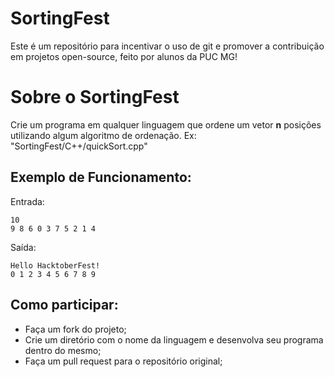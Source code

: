 # SortingFest

Este é um repositório para incentivar o uso de git e promover a contribuição em projetos open-source, feito por alunos da PUC MG!

# Sobre o SortingFest

Crie um programa em qualquer linguagem que ordene um vetor **n** posições utilizando algum algoritmo de ordenação.
Ex: "SortingFest/C++/quickSort.cpp"

## Exemplo de Funcionamento:

Entrada:
```
10
9 8 6 0 3 7 5 2 1 4
```

Saída:

```
Hello HacktoberFest!
0 1 2 3 4 5 6 7 8 9
```


## Como participar:

* Faça um fork do projeto;
* Crie um diretório com o nome da linguagem e desenvolva seu programa dentro do mesmo;
* Faça um pull request para o repositório original;
